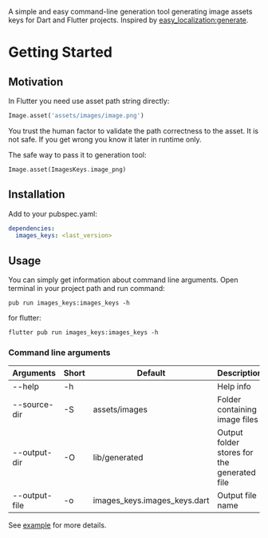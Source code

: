A simple and easy command-line generation tool generating image assets keys for Dart and Flutter projects. 
Inspired by [easy_localization:generate](https://github.com/aissat/easy_localization#-code-generation).

# Getting Started

## Motivation

In Flutter you need use asset path string directly:

```dart
Image.asset('assets/images/image.png')
```

You trust the human factor to validate the path correctness to the asset. It is not safe.
If you get wrong you know it later in runtime only.

The safe way to pass it to generation tool:

```dart
Image.asset(ImagesKeys.image_png)
```

## Installation

Add to your pubspec.yaml:

```yaml
dependencies:
  images_keys: <last_version>
```

## Usage

You can simply get information about command line arguments. 
Open terminal in your project path and run command:

```cli
pub run images_keys:images_keys -h
```

for flutter:

```cli
flutter pub run images_keys:images_keys -h
```

### Command line arguments

| Arguments | Short |  Default | Description |
| ------ | ------ |  ------ | ------ |
| --help | -h |  | Help info |
| --source-dir | -S | assets/images | Folder containing image files |
| --output-dir | -O | lib/generated | Output folder stores for the generated file |
| --output-file | -o | images_keys.images_keys.dart | Output file name |

See [example](example/README.md) for more details.